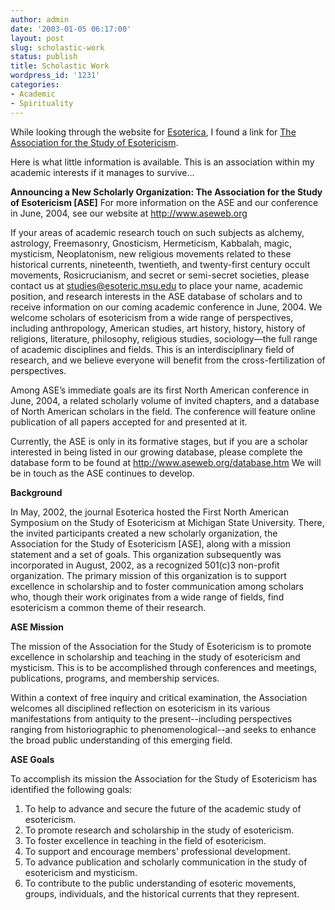 ```yaml
---
author: admin
date: '2003-01-05 06:17:00'
layout: post
slug: scholastic-work
status: publish
title: Scholastic Work
wordpress_id: '1231'
categories:
- Academic
- Spirituality
---
```

While looking through the website for <a href="http://www.esoteric.msu.edu/">Esoterica</a>, I found a link for <a href="http://www.aseweb.org/">The Association for the Study of Esotericism</a>.

Here is what little information is available. This is an association within my academic interests if it manages to survive...

<strong>Announcing a New Scholarly Organization:
The Association for the Study of Esotericism [ASE]</strong>
For more information on the ASE and our conference in June, 2004, see our website at http://www.aseweb.org

If your areas of academic research touch on such subjects as alchemy, astrology, Freemasonry, Gnosticism, Hermeticism, Kabbalah, magic, mysticism, Neoplatonism, new religious movements related to these historical currents, nineteenth, twentieth, and twenty-first century occult movements, Rosicrucianism, and secret or semi-secret societies, please contact us at studies@esoteric.msu.edu to place your name, academic position, and research interests in the ASE database of scholars and to receive information on our coming academic conference in June, 2004. We welcome scholars of esotericism from a wide range of perspectives, including anthropology, American studies, art history, history, history of religions, literature, philosophy, religious studies, sociology—the full range of academic disciplines and fields. This is an interdisciplinary field of research, and we believe everyone will benefit from the cross-fertilization of perspectives.

Among ASE’s immediate goals are its first North American conference in June, 2004, a related scholarly volume of invited chapters, and a database of North American scholars in the field. The conference will feature online publication of all papers accepted for and presented at it.

Currently, the ASE is only in its formative stages, but if you are a scholar interested in being listed in our growing database, please complete the database form to be found at http://www.aseweb.org/database.htm We will be in touch as the ASE continues to develop.

<strong>Background</strong>

In May, 2002, the journal Esoterica hosted the First North American Symposium on the Study of Esotericism at Michigan State University. There, the invited participants created a new scholarly organization, the Association for the Study of Esotericism [ASE], along with a mission statement and a set of goals. This organization subsequently was incorporated in August, 2002, as a recognized 501(c)3 non-profit organization. The primary mission of this organization is to support excellence in scholarship and to foster communication among scholars who, though their work originates from a wide range of fields, find esotericism a common theme of their research.

<strong>ASE Mission</strong>

The mission of the Association for the Study of Esotericism is to promote excellence in scholarship and teaching in the study of esotericism and mysticism. This is to be accomplished through conferences and meetings, publications, programs, and
membership services.

Within a context of free inquiry and critical examination, the Association welcomes all disciplined reflection on esotericism in its various manifestations from antiquity to the present--including perspectives ranging from historiographic to phenomenological--and seeks to enhance the broad public understanding of this emerging field.

<strong>ASE Goals</strong>

To accomplish its mission the Association for the Study of Esotericism has identified the following goals:

1. To help to advance and secure the future of the academic study of esotericism.
2. To promote research and scholarship in the study of esotericism.
3. To foster excellence in teaching in the field of esotericism.
4. To support and encourage members' professional development.
5. To advance publication and scholarly communication in the study of esotericism and mysticism.
6. To contribute to the public understanding of esoteric movements, groups, individuals, and the historical currents that they represent.
